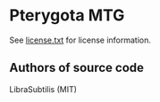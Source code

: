 Pterygota MTG
=============
See [license.txt](./license.txt) for license information.

Authors of source code
----------------------
LibraSubtilis (MIT)
